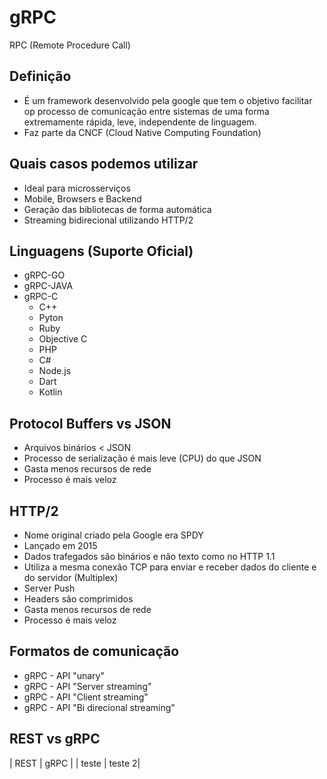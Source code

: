 # gRPC
RPC (Remote Procedure Call)

## Definição
- É um framework desenvolvido pela google que tem o objetivo facilitar op processo de comunicação entre sistemas de uma forma extremamente rápida, leve, independente de linguagem.
- Faz parte da CNCF (Cloud Native Computing Foundation)

## Quais casos podemos utilizar
- Ideal para microsserviços
- Mobile, Browsers e Backend
- Geração das bibliotecas de forma automática
- Streaming bidirecional utilizando HTTP/2

## Linguagens (Suporte Oficial)
- gRPC-GO
- gRPC-JAVA
- gRPC-C
	* C++
	* Pyton
	* Ruby
	* Objective C
	* PHP
	* C#
	* Node.js
	* Dart
	* Kotlin
	
## Protocol Buffers vs JSON
- Arquivos binários < JSON	
- Processo de serialização é mais leve (CPU)  do que JSON
- Gasta menos recursos de rede
- Processo é mais veloz

## HTTP/2
- Nome original criado pela Google era SPDY
- Lançado em 2015
- Dados trafegados são binários e não texto como no HTTP 1.1
- Utiliza a mesma conexão TCP para enviar e receber dados do cliente e do servidor (Multiplex)
- Server Push
- Headers são comprimidos
- Gasta menos recursos de rede
- Processo é mais veloz

## Formatos de comunicação
- gRPC - API "unary"
- gRPC - API "Server streaming"
- gRPC - API "Client streaming"
- gRPC - API "Bi direcional streaming"

## REST vs gRPC
| REST | gRPC |
| teste | teste 2|